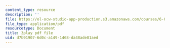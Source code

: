 ```yaml
---
content_type: resource
description: ''
file: https://ol-ocw-studio-app-production.s3.amazonaws.com/courses/6-004-computation-structures-spring-2017/d7b919076d0ca1491468da48ade81aed_hmPiuS0PqCs.pdf
file_type: application/pdf
resourcetype: Document
title: 3play pdf file
uid: d7b91907-6d0c-a149-1468-da48ade81aed
---
```

